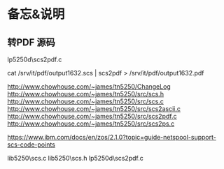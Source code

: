 # 备忘&说明


##  转PDF 源码
lp5250d\scs2pdf.c 



cat /srv/it/pdf/output1632.scs | scs2pdf > /srv/it/pdf/output1632.pdf 


http://www.chowhouse.com/~james/tn5250/ChangeLog
http://www.chowhouse.com/~james/tn5250/src/scs.h
http://www.chowhouse.com/~james/tn5250/src/scs.c
http://www.chowhouse.com/~james/tn5250/src/scs2ascii.c
http://www.chowhouse.com/~james/tn5250/src/scs2pdf.c
http://www.chowhouse.com/~james/tn5250/src/scs2ps.c



https://www.ibm.com/docs/en/zos/2.1.0?topic=guide-netspool-support-scs-code-points




lib5250\scs.c
lib5250\scs.h
lp5250d\scs2pdf.c